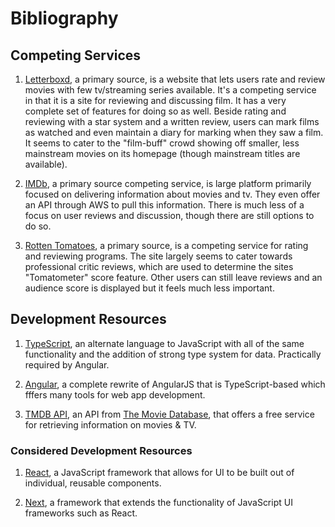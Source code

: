 # Bibliography

## Competing Services
1. [Letterboxd](https://letterboxd.com/welcome), a primary source, is a website that lets users rate and review movies with few tv/streaming series available. It's a competing service in that it is a site for reviewing and discussing film. It has a very complete set of features for doing so as well. Beside rating and reviewing with a star system and a written review, users can mark films as watched and even maintain a diary for marking when they saw a film. It seems to cater to  the "film-buff" crowd showing off smaller, less mainstream movies on its homepage (though mainstream titles are available).

2. [IMDb](https://www.imdb.com/?ref_=nv_home), a primary source competing service, is large platform primarily focused on delivering information about movies and tv. They even offer an API through AWS to pull this information. There is much less of a focus on user reviews and discussion, though there are still options to do so.

3. [Rotten Tomatoes](https://www.rottentomatoes.com/), a primary source, is a competing service for rating and reviewing programs. The site largely seems to cater towards professional critic reviews, which are used to determine the sites "Tomatometer" score feature. Other users can still leave reviews and an audience score is displayed but it feels much less important.

## Development Resources
1. [TypeScript](https://www.typescriptlang.org/), an alternate language to JavaScript with all of the same functionality and the addition of strong type system for data. Practically required by Angular.

2. [Angular](https://angular.io), a complete rewrite of AngularJS that is TypeScript-based which fffers many tools for web app development.

3. [TMDB API](https://developer.themoviedb.org/docs), an API from [The Movie Database](https://www.themoviedb.org/), that offers a free service for retrieving information on movies & TV.

### Considered Development Resources 
1. [React](https://react.dev/), a JavaScript framework that allows for UI to be built out of individual, reusable components.

2. [Next](https://nextjs.org/), a framework that extends the functionality of JavaScript UI frameworks such as React.